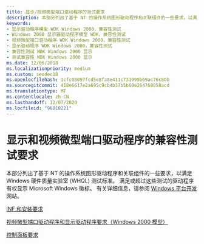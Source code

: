 ```yaml
---
title: 显示/视频微型端口驱动程序的测试要求
description: 本部分列出了基于 NT 的操作系统图形驱动程序和关联组件的一些要求，以满足 Windows 硬件质量实验室 (WHQL) 测试标准。
keywords:
- 显示驱动程序模型 WDK Windows 2000，兼容性测试
- Windows 2000 显示器驱动程序模型 WDK，兼容性测试
- 视频微型端口驱动程序 WDK Windows 2000，兼容性测试
- 显示驱动程序 WDK Windows 2000，兼容性测试
- 兼容性测试 WDK Windows 2000 显示
- 测试兼容性 WDK Windows 2000 显示
ms.date: 12/06/2018
ms.localizationpriority: medium
ms.custom: seodec18
ms.openlocfilehash: 1cfc08097fcd5e8fa8e411c731999b69ac76c80b
ms.sourcegitcommit: 418e6617e2a695c9cb4b37b5b60e264760858acd
ms.translationtype: MT
ms.contentlocale: zh-CN
ms.lasthandoff: 12/07/2020
ms.locfileid: "96810221"
---
```

# <a name="compatibility-testing-requirements-for-display-and-video-miniport-drivers"></a>显示和视频微型端口驱动程序的兼容性测试要求

本部分列出了基于 NT 的操作系统图形驱动程序和关联组件的一些要求，以满足 Windows 硬件质量实验室 (WHQL) 测试标准。 满足或超过这些测试的驱动程序有权显示 Microsoft Windows 徽标。 有关详细信息，请参阅 [Windows 平台开发](https://go.microsoft.com/fwlink/p/?linkid=8703) 网站。

[INF 和安装要求](inf-and-installation-requirements.md)

[视频微型端口驱动程序和显示驱动程序要求（Windows 2000 模型）](video-miniport-driver-and-display-driver-requirements--windows-2000-mo.md)

[控制面板要求](control-panel-requirements.md)

 

 





